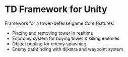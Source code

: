 # TD Framework for Unity
Framework for a tower-defense game
Core features:
- Placing and removing tower in realtime
- Economy system for buying tower & killing enemies
- Object pooling for enemy spawning
- Enemy pathfinding with dijkstra and waypoint system
